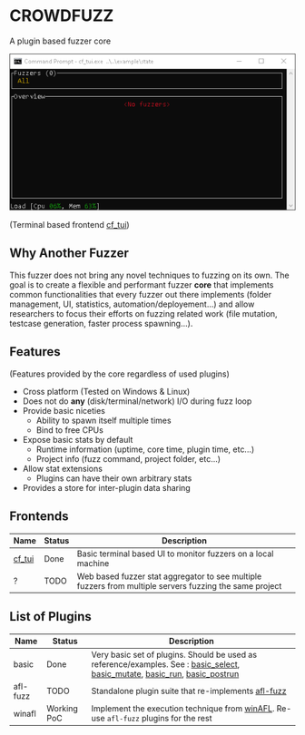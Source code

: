 # CROWDFUZZ
A plugin based fuzzer core

![](cf_tui/doc/cf_tui_demo.gif)

(Terminal based frontend [cf_tui](cf_tui/))


## Why Another Fuzzer
This fuzzer does not bring any novel techniques to fuzzing on its own. The goal is to create a flexible and performant fuzzer __core__ that implements common functionalities that every fuzzer out there implements (folder management, UI, statistics, automation/deployement...) and allow researchers to focus their efforts on fuzzing related work (file mutation, testcase generation, faster process spawning...).

## Features
(Features provided by the core regardless of used plugins)
- Cross platform (Tested on Windows & Linux)
- Does not do __any__ (disk/terminal/network) I/O during fuzz loop
- Provide basic niceties
  - Ability to spawn itself multiple times
  - Bind to free CPUs
- Expose basic stats by default
  - Runtime information (uptime, core time, plugin time, etc...)
  - Project info (fuzz command, project folder, etc...)
- Allow stat extensions
  - Plugins can have their own arbitrary stats
- Provides a store for inter-plugin data sharing


## Frontends
|Name | Status | Description |
|-----|--------|-------------|
|[cf_tui](cf_tui/)| Done | Basic terminal based UI to monitor fuzzers on a local machine|
| ? | TODO | Web based fuzzer stat aggregator to see multiple fuzzers from multiple servers fuzzing the same project |

## List of Plugins

|Name | Status | Description |
|-----|--------|-------------|
|basic| Done |Very basic set of plugins. Should be used as reference/examples. See : [basic_select](plugins/basic_select/), [basic_mutate](plugins/basic_mutate/), [basic_run](plugins/basic_run/), [basic_postrun](plugins/basic_postrun/) |
|afl-fuzz| TODO | Standalone plugin suite that re-implements [afl-fuzz](http://lcamtuf.coredump.cx/afl/)|
|winafl| Working PoC | Implement the execution technique from [winAFL](https://github.com/ivanfratric/winafl). Re-use `afl-fuzz` plugins for the rest|
